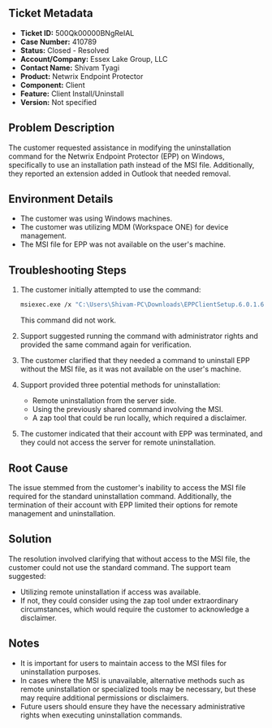 ## Ticket Metadata
- **Ticket ID:** 500Qk00000BNgReIAL
- **Case Number:** 410789
- **Status:** Closed - Resolved
- **Account/Company:** Essex Lake Group, LLC
- **Contact Name:** Shivam Tyagi
- **Product:** Netwrix Endpoint Protector
- **Component:** Client
- **Feature:** Client Install/Uninstall
- **Version:** Not specified

## Problem Description
The customer requested assistance in modifying the uninstallation command for the Netwrix Endpoint Protector (EPP) on Windows, specifically to use an installation path instead of the MSI file. Additionally, they reported an extension added in Outlook that needed removal.

## Environment Details
- The customer was using Windows machines.
- The customer was utilizing MDM (Workspace ONE) for device management.
- The MSI file for EPP was not available on the user's machine.

## Troubleshooting Steps
1. The customer initially attempted to use the command:
   ```bash
   msiexec.exe /x "C:\Users\Shivam-PC\Downloads\EPPClientSetup.6.0.1.6.msi" ADMIN_PASSWORD_0=" " REBOOT=ReallySuppress REMOVE_PROP=1 /qn
   ```
   This command did not work.
   
2. Support suggested running the command with administrator rights and provided the same command again for verification.
   
3. The customer clarified that they needed a command to uninstall EPP without the MSI file, as it was not available on the user's machine.

4. Support provided three potential methods for uninstallation:
   - Remote uninstallation from the server side.
   - Using the previously shared command involving the MSI.
   - A zap tool that could be run locally, which required a disclaimer.

5. The customer indicated that their account with EPP was terminated, and they could not access the server for remote uninstallation.

## Root Cause
The issue stemmed from the customer's inability to access the MSI file required for the standard uninstallation command. Additionally, the termination of their account with EPP limited their options for remote management and uninstallation.

## Solution
The resolution involved clarifying that without access to the MSI file, the customer could not use the standard command. The support team suggested:
- Utilizing remote uninstallation if access was available.
- If not, they could consider using the zap tool under extraordinary circumstances, which would require the customer to acknowledge a disclaimer.

## Notes
- It is important for users to maintain access to the MSI files for uninstallation purposes.
- In cases where the MSI is unavailable, alternative methods such as remote uninstallation or specialized tools may be necessary, but these may require additional permissions or disclaimers.
- Future users should ensure they have the necessary administrative rights when executing uninstallation commands.